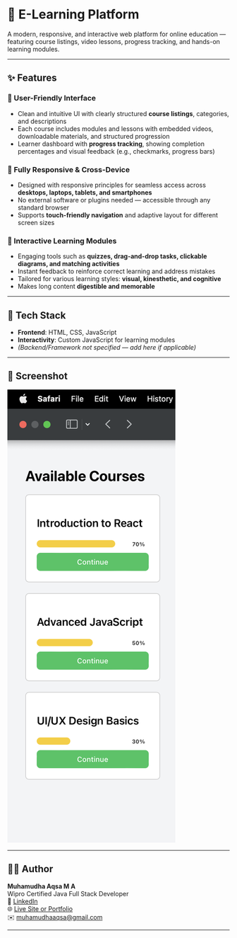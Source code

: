 # 📘 E-Learning Platform

A modern, responsive, and interactive web platform for online education — featuring course listings, video lessons, progress tracking, and hands-on learning modules.

---

## ✨ Features

### 🎯 User-Friendly Interface
- Clean and intuitive UI with clearly structured **course listings**, categories, and descriptions
- Each course includes modules and lessons with embedded videos, downloadable materials, and structured progression
- Learner dashboard with **progress tracking**, showing completion percentages and visual feedback (e.g., checkmarks, progress bars)

### 📱 Fully Responsive & Cross-Device
- Designed with responsive principles for seamless access across **desktops, laptops, tablets, and smartphones**
- No external software or plugins needed — accessible through any standard browser
- Supports **touch-friendly navigation** and adaptive layout for different screen sizes

### 🧠 Interactive Learning Modules
- Engaging tools such as **quizzes, drag-and-drop tasks, clickable diagrams, and matching activities**
- Instant feedback to reinforce correct learning and address mistakes
- Tailored for various learning styles: **visual, kinesthetic, and cognitive**
- Makes long content **digestible and memorable**

---

## 🔧 Tech Stack

- **Frontend**: HTML, CSS, JavaScript  
- **Interactivity**: Custom JavaScript for learning modules  
- *(Backend/Framework not specified — add here if applicable)*

---

## 📸 Screenshot

![E-Learning Screenshot](e-learning.png)

---

## 👩‍💻 Author

**Muhamudha Aqsa M A**  
Wipro Certified Java Full Stack Developer  
🔗 [LinkedIn](https://linkedin.com/in/muhamudhaaqsa)  
🌐 [Live Site or Portfolio](https://muhamudhaaqsa.me)  
✉️ muhamudhaaqsa@gmail.com

---

